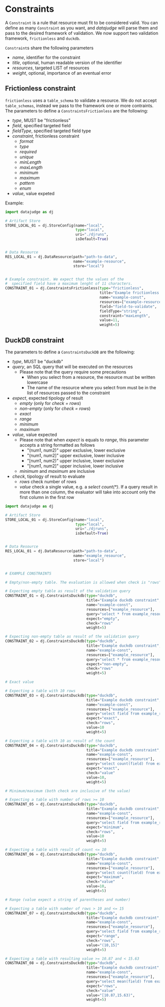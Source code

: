 # Constraints

A `Constraint` is a rule that resource must fit to be considered valid. You can define as many `Constraint` as you want, and *datajudge* will parse them and pass to the desired framework of validation.
We now support two validation framework, `frictionless` and `duckdb`.

`Constraint`s share the following parameters

- *name*, identifier for the constraint
- *title*, optional, human readable version of the identifier
- *resources*, targeted LIST of resources
- *weight*, optional, importance of an eventual error

## Frictionless constraint

`frictionless` uses a `table_schema` to validate a resource. We do not accept `table_schemas`, instead we pass to the framework one or more contraints.
The parameters to define a `ConstraintsFrictionless` are the following:

- *type*, MUST be "frictionless"
- *field*, specified targeted field
- *fieldType*, specified targeted field type
- *constraint*, frictionless constraint
  - *format*
  - *type*
  - *required*
  - *unique*
  - *minLength*
  - *maxLength*
  - *minimum*
  - *maximum*
  - *pattern*
  - *enum*
- *value*, value expeted

Example:

```python
import datajudge as dj

# Artifact Store
STORE_LOCAL_01 = dj.StoreConfig(name="local",
                                type="local",
                                uri="./djruns",
                                isDefault=True)


# Data Resource
RES_LOCAL_01 = dj.DataResource(path="path-to-data",
                               name="example-resource",
                               store="local")


# Example constraint. We expect that the values of the
#  specified field have a maximum lenght of 11 characters.
CONSTRAINT_01 = dj.ConstraintsFrictionless(type="frictionless",
                                           title="Example frictionless constraint",
                                           name="example-const",
                                           resources=["example-resource"],
                                           field="field-to-validate",
                                           fieldType="string",
                                           constraint="maxLength",
                                           value=11,
                                           weight=5)
```

## DuckDB constraint

The parameters to define a `ConstraintsDuckDB` are the following:

- *type*, MUST be "duckdb"
- *query*, an SQL query that will be executed on the resources
  - Please note that the query require some precautions
    - When you select from a resource, the resource must be written lowercase
    - The name of the resource where you select from must be in the list of resources passed to the constraint
- *expect*, expected tipology of result
  - *empty* (only for *check = rows*)
  - *non-empty* (only for *check = rows*)
  - *exact*
  - *range*
  - *minimum*
  - *maximum*
- *value*, value expected
  - Please note that when *expect* is equals to *range*, this parameter accepts a string formatted as follows
    - "(num1, num2)" upper exclusive, lower exclusive
    - "(num1, num2]" upper exclusive, lower inclusive
    - "[num1, num2)" upper inclusive, lower exclusive
    - "[num1, num2]" upper inclusive, lower inclusive
  - *minimum* and *maximum* are inclusive
- *check*, tipology of result to evaluate
  - *rows* check number of rows
  - *value* check a single value, e.g. a *select count(\*)*. If a query result in more than one column, the evaluator will take into account only the first column in the first row

```python
import datajudge as dj

# Artifact Store
STORE_LOCAL_01 = dj.StoreConfig(name="local",
                                type="local",
                                uri="./djruns",
                                isDefault=True)


# Data Resource
RES_LOCAL_01 = dj.DataResource(path="path-to-data",
                               name="example_resource",
                               store="local")


# EXAMPLE CONSTRAINTS

# Empty/non-empty table. The evaluation is allowed when check is "rows"

# Expecting empty table as result of the validation query
CONSTRAINT_01 = dj.ConstraintsDuckdb(type="duckdb",
                                     title="Example duckdb constraint",
                                     name="example-const",
                                     resources=["example_resource"],
                                     query="select * from example_resource"
                                     expect="empty",
                                     check="rows"
                                     weight=5)

# Expecting non-empty table as result of the validation query
CONSTRAINT_02 = dj.ConstraintsDuckdb(type="duckdb",
                                     title="Example duckdb constraint",
                                     name="example-const",
                                     resources=["example_resource"],
                                     query="select * from example_resource"
                                     expect="non-empty",
                                     check="rows"
                                     weight=5)

# Exact value

# Expecting a table with 10 rows
CONSTRAINT_03 = dj.ConstraintsDuckdb(type="duckdb",
                                     title="Example duckdb constraint",
                                     name="example-const",
                                     resources=["example_resource"],
                                     query="select field from example_resource"
                                     expect="exact",
                                     check="rows",
                                     value=10
                                     weight=5)

# Expecting a table with 10 as result of the count
CONSTRAINT_04 = dj.ConstraintsDuckdb(type="duckdb",
                                     title="Example duckdb constraint",
                                     name="example-const",
                                     resources=["example_resource"],
                                     query="select count(field) from example_resource"
                                     expect="exact",
                                     check="value"
                                     value=10,
                                     weight=5)

# Minimum/maximum (both check are inclusive of the value)

# Expecting a table with number of rows >= 10
CONSTRAINT_05 = dj.ConstraintsDuckdb(type="duckdb",
                                     title="Example duckdb constraint",
                                     name="example-const",
                                     resources=["example_resource"],
                                     query="select field from example_resource"
                                     expect="minimum",
                                     check="rows",
                                     value=10
                                     weight=5)

# Expecting a table with result of count <= 10
CONSTRAINT_06 = dj.ConstraintsDuckdb(type="duckdb",
                                     title="Example duckdb constraint",
                                     name="example-const",
                                     resources=["example_resource"],
                                     query="select count(field) from example_resource"
                                     expect="maximum",
                                     check="value"
                                     value=10,
                                     weight=5)

# Range (value expect a string of parentheses and number)

# Expecting a table with number of rows > 10 and <= 15
CONSTRAINT_07 = dj.ConstraintsDuckdb(type="duckdb",
                                     title="Example duckdb constraint",
                                     name="example-const",
                                     resources=["example_resource"],
                                     query="select field from example_resource"
                                     expect="range",
                                     check="rows",
                                     value="(10,15]"
                                     weight=5)

# Expecting a table with resulting value >= 10.87 and < 15.63
CONSTRAINT_08 = dj.ConstraintsDuckdb(type="duckdb",
                                     title="Example duckdb constraint",
                                     name="example-const",
                                     resources=["example_resource"],
                                     query="select mean(field) from example_resource"
                                     expect="rows",
                                     check="value"
                                     value="[10.87,15.63)",
                                     weight=5)

```
